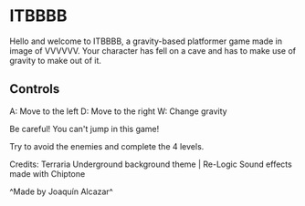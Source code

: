 # ITBBBB
Hello and welcome to ITBBBB, a gravity-based platformer game made in image of VVVVVV.
Your character has fell on a cave and has to make use of gravity to make out of it.

## Controls
A: Move to the left
D: Move to the right
W: Change gravity

Be careful! You can't jump in this game!

Try to avoid the enemies and complete the 4 levels.

Credits:
Terraria Underground background theme | Re-Logic
Sound effects made with Chiptone

^Made by Joaquín Alcazar^
